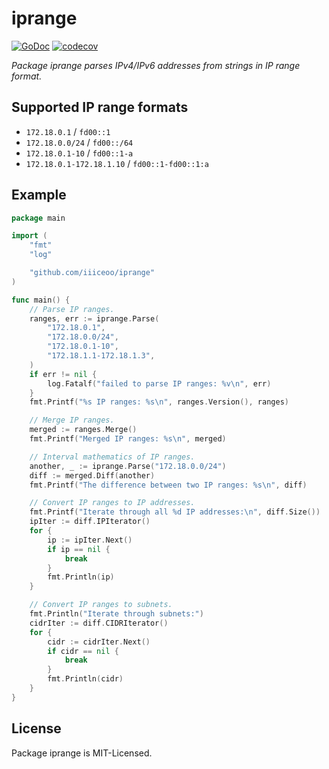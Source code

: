 # iprange

[![GoDoc](https://godoc.org/github.com/iiiceoo/iprange?status.svg)](https://godoc.org/github.com/iiiceoo/iprange)
[![codecov](https://codecov.io/gh/iiiceoo/iprange/branch/main/graph/badge.svg?token=7STDXD53G0)](https://codecov.io/gh/iiiceoo/iprange)

*Package iprange parses IPv4/IPv6 addresses from strings in IP range format.*

## Supported IP range formats

- `172.18.0.1` / `fd00::1`
- `172.18.0.0/24` / `fd00::/64`
- `172.18.0.1-10` / `fd00::1-a`
- `172.18.0.1-172.18.1.10` / `fd00::1-fd00::1:a`

## Example

```go
package main

import (
	"fmt"
	"log"

	"github.com/iiiceoo/iprange"
)

func main() {
	// Parse IP ranges.
	ranges, err := iprange.Parse(
		"172.18.0.1",
		"172.18.0.0/24",
		"172.18.0.1-10",
		"172.18.1.1-172.18.1.3",
	)
	if err != nil {
		log.Fatalf("failed to parse IP ranges: %v\n", err)
	}
	fmt.Printf("%s IP ranges: %s\n", ranges.Version(), ranges)

	// Merge IP ranges.
	merged := ranges.Merge()
	fmt.Printf("Merged IP ranges: %s\n", merged)

	// Interval mathematics of IP ranges.
	another, _ := iprange.Parse("172.18.0.0/24")
	diff := merged.Diff(another)
	fmt.Printf("The difference between two IP ranges: %s\n", diff)

	// Convert IP ranges to IP addresses.
	fmt.Printf("Iterate through all %d IP addresses:\n", diff.Size())
	ipIter := diff.IPIterator()
	for {
		ip := ipIter.Next()
		if ip == nil {
			break
		}
		fmt.Println(ip)
	}

	// Convert IP ranges to subnets.
	fmt.Println("Iterate through subnets:")
	cidrIter := diff.CIDRIterator()
	for {
		cidr := cidrIter.Next()
		if cidr == nil {
			break
		}
		fmt.Println(cidr)
	}
}
```

## License

Package iprange is MIT-Licensed.
